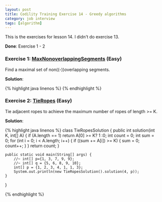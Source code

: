 ```yaml
---
layout: post
title: Codility Training Exercise 14 - Greedy algorithms
category: job interview
tags: [algorithm]
---
```

This is the exercises for lesson 14. I didn't do exercise 13. 

**Done**: Exercise 1 - 2

### Exercise 1: [MaxNonoverlappingSegments](https://codility.com/demo/take-sample-test/max_nonoverlapping_segments/) (Easy)
Find a maximal set of non((-))overlapping segments.

**Solution**:

{%  highlight java linenos  %}
{% endhighlight %}

### Exercise 2: [TieRopes](https://codility.com/demo/take-sample-test/tie_ropes/) (Easy)

Tie adjacent ropes to achieve the maximum number of ropes of length >= K.


**Solution**:

{%  highlight java linenos  %}
class TieRopesSolution {
    public int solution(int K, int[] A) {
        if (A.length == 1)
            return A[0] >= K? 1 :0;
        int count = 0;
        int sum = 0;
        for (int i = 0; i < A.length; i++) {
            if ((sum += A[i]) >= K) {
                sum = 0;
                count++;
            }
        }
        return count;
    }

    public static void main(String[] args) {
		//~ int[] p={1, 3, 7, 9, 9};
		//~ int[] q = {5, 6, 8, 9, 10};
		int[] p = {1, 2, 3, 4, 1, 1, 3};
		System.out.println(new TieRopesSolution().solution(4, p));
    }
}

{% endhighlight %}


